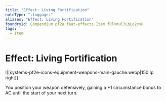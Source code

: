```yaml
---
title: "Effect: Living Fortification"
noteType: ":luggage:"
aliases: "Effect: Living Fortification"
foundryId: Compendium.pf2e.feat-effects.Item.fRlvmul3LbLo2xvR
tags:
  - Item
---
```


# Effect: Living Fortification
![[systems-pf2e-icons-equipment-weapons-main-gauche.webp|150 lp right]]

You position your weapon defensively, gaining a +1 circumstance bonus to AC until the start of your next turn.
